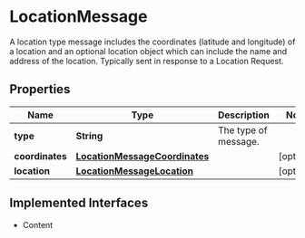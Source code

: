

# LocationMessage

A location type message includes the coordinates (latitude and longitude) of a location and an optional location object which can include the name and address of the location. Typically sent in response to a Location Request.
## Properties

Name | Type | Description | Notes
------------ | ------------- | ------------- | -------------
**type** | **String** | The type of message. | 
**coordinates** | [**LocationMessageCoordinates**](LocationMessageCoordinates.md) |  |  [optional]
**location** | [**LocationMessageLocation**](LocationMessageLocation.md) |  |  [optional]


## Implemented Interfaces

* Content


